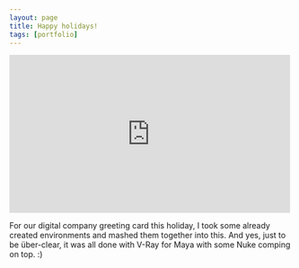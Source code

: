 ```yaml
---
layout: page
title: Happy holidays!
tags: [portfolio]
---
```


<p>
<iframe src="https://player.vimeo.com/video/56115398" width="500" height="281" frameborder="0" webkitallowfullscreen mozallowfullscreen allowfullscreen></iframe>
</p>

For our digital company greeting card this holiday, I took some already created environments and mashed them together into this. And yes, just to be über-clear, it was all done with V-Ray for Maya with some Nuke comping on top. :)
